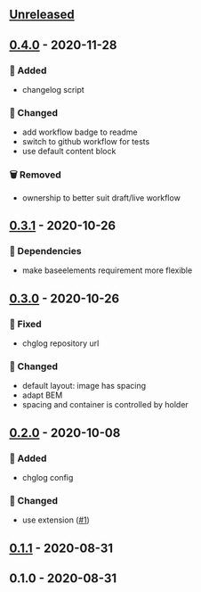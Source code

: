 <a name="unreleased"></a>
## [Unreleased]


<a name="0.4.0"></a>
## [0.4.0] - 2020-11-28
### 🍰 Added
- changelog script

### 🔧 Changed
- add workflow badge to readme
- switch to github workflow for tests
- use default content block

### 🗑 Removed
- ownership to better suit draft/live workflow


<a name="0.3.1"></a>
## [0.3.1] - 2020-10-26
### 🧬 Dependencies
- make baseelements requirement more flexible


<a name="0.3.0"></a>
## [0.3.0] - 2020-10-26
### 🐞 Fixed
- chglog repository url

### 🔧 Changed
- default layout: image has spacing
- adapt BEM
- spacing and container is controlled by holder


<a name="0.2.0"></a>
## [0.2.0] - 2020-10-08
### 🍰 Added
- chglog config

### 🔧 Changed
- use extension ([#1](https://github.com/syntro-opensource/silverstripe-elemental-bootstrap-featuresection/issues/1))


<a name="0.1.1"></a>
## [0.1.1] - 2020-08-31

<a name="0.1.0"></a>
## 0.1.0 - 2020-08-31

[Unreleased]: https://github.com/syntro-opensource/silverstripe-elemental-bootstrap-featuresection/compare/0.4.0...HEAD
[0.4.0]: https://github.com/syntro-opensource/silverstripe-elemental-bootstrap-featuresection/compare/0.3.1...0.4.0
[0.3.1]: https://github.com/syntro-opensource/silverstripe-elemental-bootstrap-featuresection/compare/0.3.0...0.3.1
[0.3.0]: https://github.com/syntro-opensource/silverstripe-elemental-bootstrap-featuresection/compare/0.2.0...0.3.0
[0.2.0]: https://github.com/syntro-opensource/silverstripe-elemental-bootstrap-featuresection/compare/0.1.1...0.2.0
[0.1.1]: https://github.com/syntro-opensource/silverstripe-elemental-bootstrap-featuresection/compare/0.1.0...0.1.1

